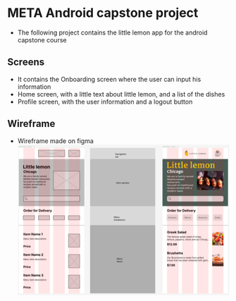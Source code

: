 # META Android capstone project
 - The following project contains the little lemon app for the android capstone course

## Screens
 - It contains the Onboarding screen where the user can input his information
 - Home screen, with a little text about little lemon, and a list of the dishes
 - Profile screen, with the user information and a logout button

## Wireframe
 - Wireframe made on figma
![WIREFRAME](docs/Wireframe.PNG)
